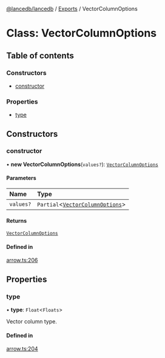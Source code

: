 [@lancedb/lancedb](../README.md) / [Exports](../modules.md) / VectorColumnOptions

# Class: VectorColumnOptions

## Table of contents

### Constructors

- [constructor](VectorColumnOptions.md#constructor)

### Properties

- [type](VectorColumnOptions.md#type)

## Constructors

### constructor

• **new VectorColumnOptions**(`values?`): [`VectorColumnOptions`](VectorColumnOptions.md)

#### Parameters

| Name | Type |
| :------ | :------ |
| `values?` | `Partial`\<[`VectorColumnOptions`](VectorColumnOptions.md)\> |

#### Returns

[`VectorColumnOptions`](VectorColumnOptions.md)

#### Defined in

[arrow.ts:206](https://github.com/universalmind303/lancedb/blob/833b375/nodejs/lancedb/arrow.ts#L206)

## Properties

### type

• **type**: `Float`\<`Floats`\>

Vector column type.

#### Defined in

[arrow.ts:204](https://github.com/universalmind303/lancedb/blob/833b375/nodejs/lancedb/arrow.ts#L204)
